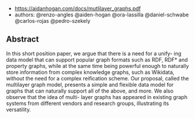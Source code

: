 
- https://aidanhogan.com/docs/mutlilayer_graphs.pdf
- authors: @renzo-angles @aiden-hogan @ora-lassilla @daniel-schwabe @carlos-rojas @pedro-szekely


## Abstract

In this short position paper, we argue that there is a need for a unify- ing data model that can support popular graph formats such as RDF, RDF* and property graphs, while at the same time being powerful enough to naturally store information from complex knowledge graphs, such as Wikidata, without the need for a complex reification scheme. Our proposal, called the multilayer graph model, presents a simple and flexible data model for graphs that can naturally support all of the above, and more. We also observe that the idea of multi- layer graphs has appeared in existing graph systems from different vendors and research groups, illustrating its versatility.

